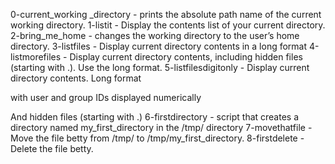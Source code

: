 0-current_working _directory - prints the absolute path name of the current working directory.
1-listit - Display the contents list of your current directory.
2-bring_me_home - changes the working directory to the user’s home directory.
3-listfiles - Display current directory contents in a long format
4-listmorefiles - Display current directory contents, including hidden files (starting with .). Use the long format.
5-listfilesdigitonly - Display current directory contents.
Long format

with user and group IDs displayed numerically

And hidden files (starting with .)
6-firstdirectory - script that creates a directory named my_first_directory in the /tmp/ directory
7-movethatfile - Move the file betty from /tmp/ to /tmp/my_first_directory.
8-firstdelete - Delete the file betty.
